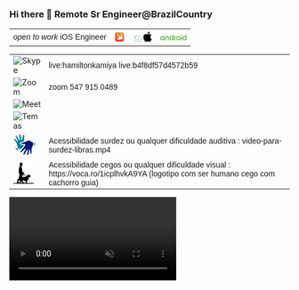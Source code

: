 ### Hi there 👋 Remote Sr Engineer@BrazilCountry

<link href="http://fonts.googleapis.com/css?family=Oxygen:400,700,300" rel="stylesheet" type="text/css" />
<table>
  <tr>
    <td style="font-family: Tahoma, sans-serif;"><em>open to work</em> iOS Engineer</td>
    <th><img src="https://raw.githubusercontent.com/enghamilton/enghamilton/main/swift-logo.png" alt="iOS" height="20" /></th>
    <th><img src="https://raw.githubusercontent.com/enghamilton/enghamilton/main/iOS.png" alt="iOS" height="20" /></th>
    <!--  <th><img src="https://raw.githubusercontent.com/enghamilton/enghamilton/main/C-NetCore3.png" alt="DotNetCore" height="20" /></th> -->
    <th><img src="https://raw.githubusercontent.com/enghamilton/enghamilton/main/android.png" alt="android" height="11" /></th>
	<!--  <th><img src="https://raw.githubusercontent.com/enghamilton/enghamilton/main/android-logo-version-001.png" alt="android" height="11" /></th>  -->
    <!--  <th><img src="https://raw.githubusercontent.com/enghamilton/enghamilton/main/java-letter-logo.png" alt="Java" height="16" /></th> -->
    <!--  <th><img src="https://raw.githubusercontent.com/enghamilton/enghamilton/main/rails.png" alt="RubyOnRails" height="25" /></th>  -->
  </tr>
</table>
<table>
  <tr>
    <!-- <img src="https://avatars.githubusercontent.com/u/31168921?v=4" alt="hamilton" width="100" height="100" /> -->
  </tr>
  <!--
  <tr>
    <td><img src="https://raw.githubusercontent.com/enghamilton/enghamilton/main/whatsapp-1.png" alt="Skype" width="25" height="25" /></td>
    <td style="font-family: Tahoma, sans-serif;">55 (11) 98181 8153</td>
  </tr>
  -->
  <tr>
    <td><img src="http://phprestjson.000webhostapp.com/assets/skype-logo.png" alt="Skype" width="25" height="25" /></td>
    <td style="font-family: Tahoma, sans-serif;">live:hamiltonkamiya  live:b4f8df57d4572b59</td>
  </tr>
  <tr>
    <td><img src="http://phprestjson.000webhostapp.com/assets/zoom-logo.png" alt="Zoom" height="25" /></td>
    <td style="font-family: Tahoma, sans-serif;">zoom 547 915 0489</td>
  </tr>
  <tr>
    <td><img src="http://phprestjson.000webhostapp.com/assets/google-meet.png" alt="Meet" height="17" /></td>
    <td style="font-family: Tahoma, sans-serif;"></td>
  </tr>
  <tr>
    <td><img src="http://phprestjson.000webhostapp.com/assets/microsoft-teams.png" alt="Temas" height="20" /></td>
    <td style="font-family: Tahoma, sans-serif;"></td>
  </tr>
  <tr>
    <td><img src="https://raw.githubusercontent.com/enghamilton/enghamilton/main/deaf-logo.png" alt="deaf-surdez-acessibilidade" height="40" /></td>
    <td style="font-family: Tahoma, sans-serif;">Acessibilidade surdez ou qualquer dificuldade auditiva : video-para-surdez-libras.mp4</td>
  </tr>
  <tr>
    <td><img src="https://raw.githubusercontent.com/enghamilton/enghamilton/main/blind.png" alt="blind-cego-acessibilidade" height="40" /></td>
    <td style="font-family: Tahoma, sans-serif;">Acessibilidade cegos ou qualquer dificuldade visual : https://voca.ro/1icplhvkA9YA (logotipo com ser humano cego com cachorro guia)</td>
  </tr>
</table>
<video id="video"  height="150px" controlsList="nodownload" muted playsinline autoplay controls src="https://phprestjson.000webhostapp.com/assets/SelfIntro.mp4"></video>

<!--
**enghamilton/enghamilton** is a ✨ _special_ ✨ repository because its `README.md` (this file) appears on your GitHub profile.

Here are some ideas to get you started:

- 🔭 I’m currently working on ... RxSwift
- 🌱 I’m currently learning ... Rails MVC Postgres,Java Spring Boot MVC, C# .net core 3.0 MVC Postgres
- 👯 I’m looking to collaborate on ... No collaboration
- 🤔 I’m looking for help with ... Myself
- 💬 Ask me about ... Don ask me
- 📫 How to reach me: ... Itau 5928 07234-6
- 😄 Pronouns: ...
- ⚡ Fun fact: ... None
-->
